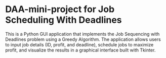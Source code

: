 # DAA-mini-project for Job Scheduling With Deadlines
This is a Python GUI application that implements the Job Sequencing with Deadlines problem using a Greedy Algorithm. The application allows users to input job details (ID, profit, and deadline), schedule jobs to maximize profit, and visualize the results in a graphical interface built with Tkinter.
